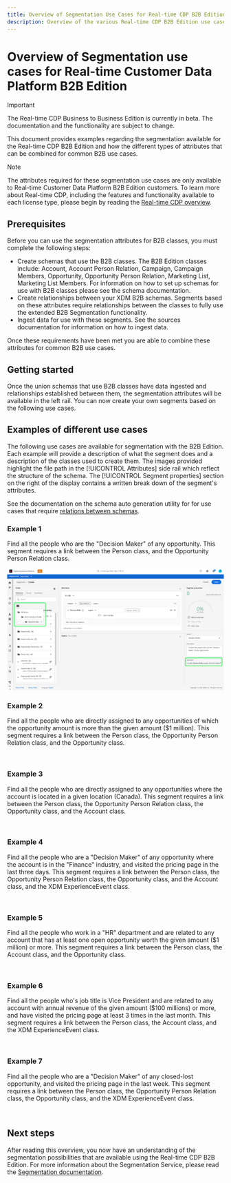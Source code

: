 ```yaml
---
title: Overview of Segmentation Use Cases for Real-time CDP B2B Edition.
description: Overview of the various Real-time CDP B2B Edition use cases available.
---
```

# Overview of Segmentation use cases for Real-time Customer Data Platform B2B Edition

<!-- This document relates to this [ticket](https://jira.corp.adobe.com/browse/PLAT-100468) -->

>[!IMPORTANT]
>
>The Real-time CDP Business to Business Edition is currently in beta. The documentation and the functionality are subject to change.

This document provides examples regarding the segmentation available for the Real-time CDP B2B Edition and how the different types of attributes that can be combined for common B2B use cases.

>[!NOTE]
>
>The attributes required for these segmentation use cases are only available to Real-time Customer Data Platform B2B Edition customers. To learn more about Real-time CDP, including the features and functionality available to each license type, please begin by reading the [Real-time CDP overview](../overview.md).

## Prerequisites

Before you can use the segmentation attributes for B2B classes, you must complete the following steps:

- Create schemas that use the B2B classes. The B2B Edition classes include: Account, Account Person Relation, Campaign, Campaign Members, Opportunity, Opportunity Person Relation, Marketing List, Marketing List Members. For information on how to set up schemas for use with B2B classes please see the schema documentation.
  <!-- [PLACEHOLDER how to set up schemas for use with B2B classes]()] -->
- Create relationships between your XDM B2B schemas. Segments based on these attributes require relationships between the classes to fully use the extended B2B Segmentation functionality.
  <!-- [PLACEHOLDER Create relationships between your XDM B2B schemas]() -->
- Ingest data for use with these segments. See the sources documentation for information on how to ingest data. 
  <!-- [PLACEHOLDER how to ingest data](../../sources/home.md). -->

Once these requirements have been met you are able to combine these attributes for common B2B use cases.

## Getting started

Once the union schemas that use B2B classes have data ingested and relationships established between them, the segmentation attributes will be available in the left rail. You can now create your own segments based on the following use cases.

## Examples of different use cases

The following use cases are available for segmentation with the B2B Edition. Each example will provide a description of what the segment does and a description of the classes used to create them. The images provided highlight the file path in the [!UICONTROL Attributes] side rail which reflect the structure of the schema. The [!UICONTROL Segment properties] section on the right of the display contains a written break down of the segment's attributes. 

See the documentation on the schema auto generation utility for for use cases that require [relations between schemas](../../sources/connectors/adobe-applications/marketo/marketo-namespaces.md).
<!-- [possible PLACEHOLDER] -->

<!-- short blurb explaining what the segment does, and then an accompanying screenshot to show how it’s built -->

### Example 1

Find all the people who are the "Decision Maker" of any opportunity. This segment requires a link between the Person class, and the Opportunity Person Relation class. 

![](../assets/segmentation/decision-maker.png)

### Example 2

Find all the people who are directly assigned to any opportunities of which the opportunity amount is more than the given amount ($1 million). This segment requires a link between the Person class, the Opportunity Person Relation class, and the Opportunity class.

![]()

### Example 3

Find all the people who are directly assigned to any opportunities where the account is located in a given location (Canada). This segment requires a link between the Person class, the Opportunity Person Relation class, the Opportunity class, and the Account class.

![]()

### Example 4

Find all the people who are a "Decision Maker" of any opportunity where the account is in the "Finance" industry, and visited the pricing page in the last three days. This segment requires a link between the Person class, the Opportunity Person Relation class, the Opportunity class, and the Account class, and the XDM ExperienceEvent class.

![]()

### Example 5

Find all the people who work in a "HR" department and are related to any account that has at least one open opportunity worth the given amount ($1 million) or more. This segment requires a link between the Person class, the Account class, and the Opportunity class.

![]()

### Example 6

Find all the people who's job title is Vice President and are related to any account with annual revenue of the given amount ($100 millions) or more, and have visited the pricing page at least 3 times in the last month. This segment requires a link between the Person class, the Account class, and the XDM ExperienceEvent class.

![]()

### Example 7

Find all the people who are a "Decision Maker" of any closed-lost opportunity, and visited the pricing page in the last week. This segment requires a link between the Person class, the Opportunity Person Relation class, the
Opportunity class, and the XDM ExperienceEvent class.

![]()

## Next steps

After reading this overview, you now have an understanding of the segmentation possibilities that are available using the Real-time CDP B2B Edition. For more information about the Segmentation Service, please read the [Segmentation documentation](../../segmentation/home.md).
